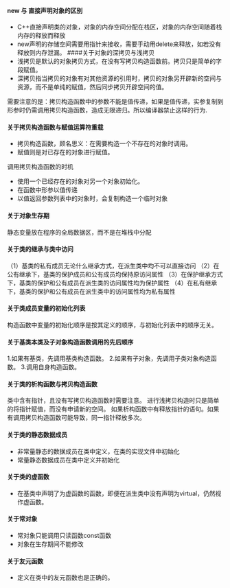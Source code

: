 #### new 与 直接声明对象的区别
+ C++直接声明类的对象，对象的内存空间分配在栈区，对象的内存空间随着栈内存的释放而释放
+ new声明的存储空间需要用指针来接收，需要手动用delete来释放，如若没有释放则内存泄漏。 
####关于对象的深拷贝与浅拷贝
+ 浅拷贝是默认的对象拷贝方式，在没有写拷贝构造函数前。拷贝只是简单的字段赋值。
+ 深拷贝指当拷贝的对象有对其他资源的引用时，拷贝的对象另开辟新的空间与资源，而不是单纯的赋值，然后同步拷贝开辟空间的值。

需要注意的是：拷贝构造函数中的参数不能是值传递，如果是值传递，实参复制到形参时仍需调用拷贝构造函数，造成无限递归。所以编译器禁止这样的行为.

#### 关于拷贝构造函数与赋值运算符重载
+ 拷贝构造函数，顾名思义：在需要构造一个不存在的对象时调用。
+ 赋值则是对已存在的对象进行赋值。

调用拷贝构造函数的时机
+ 使用一个已经存在的对象对另一个对象初始化。
+ 在函数中形参以值传递
+ 以值返回参数列表中的对象时，会复制构造一个临时对象

#### 关于对象生存期
静态变量放在程序的全局数据区，而不是在堆栈中分配

#### 关于类的继承与类中访问
（1）基类的私有成员无论什么继承方式，在派生类中均不可以直接访问
（2）在公有继承下，基类的保护成员和公有成员均保持原访问属性
（3）在保护继承方式下，基类的保护和公有成员在派生类的访问属性均为保护属性
（4）在私有继承下，基类的保护和公有成员在派生类中的访问属性均为私有属性


#### 关于类成员变量的初始化列表
构造函数中变量的初始化顺序是按其定义的顺序，与初始化列表中的顺序无关。

#### 关于基类本类及子对象构造函数调用的先后顺序
1.如果有基类，先调用基类构造函数。
2.如果有子对象，先调用子类对象构造函数。
3.调用自身构造函数。

#### 关于类的析构函数与拷贝构造函数
类中含有指针，且没有写拷贝构造函数时需要注意。
进行浅拷贝构造时只是简单的将指针赋值，而没有申请新的空间。
如果析构函数中有释放指针的语句。如果有调用拷贝构造函数可能导致，同一指针释放多次。

#### 关于类的静态数据成员
+ 非常量静态的数据成员在类中定义，在类的实现文件中初始化
+ 常量静态数据成员在类中定义并初始化

#### 关于类的虚函数
+ 在基类中声明了为虚函数的函数，即便在派生类中没有声明为virtual，仍然视作虚函数。


#### 关于常对象
+ 常对象只能调用只读函数const函数
+ 对象在生存期间不能修改

#### 关于友元函数
+ 定义在类中的友元函数也是正确的。

